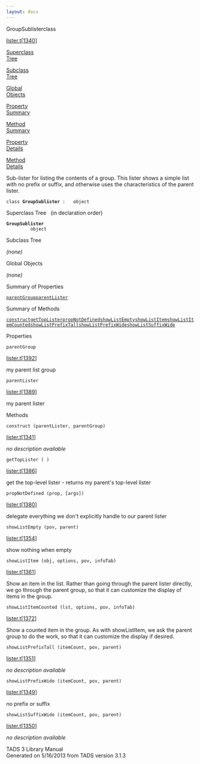 ```yaml
---
layout: docs
---
```

<span class="title">GroupSublister</span><span class="type">class</span>

[lister.t](../file/lister.t.html)\[[1340](../source/lister.t.html#1340)\]

[Superclass  
Tree](#_SuperClassTree_)

[Subclass  
Tree](#_SubClassTree_)

[Global  
Objects](#_ObjectSummary_)

[Property  
Summary](#_PropSummary_)

[Method  
Summary](#_MethodSummary_)

[Property  
Details](#_Properties_)

[Method  
Details](#_Methods_)

<div class="fdesc">

Sub-lister for listing the contents of a group. This lister shows a
simple list with no prefix or suffix, and otherwise uses the
characteristics of the parent lister.

`class `**`GroupSublister`**` :   object`

</div>

<span id="_SuperClassTree_"></span>

<div class="mjhd">

<span class="hdln">Superclass Tree</span>   (in declaration order)

</div>

**`GroupSublister`**  
`         object`  
<span id="_SubClassTree_"></span>

<div class="mjhd">

<span class="hdln">Subclass Tree</span>  

</div>

*(none)* <span id="_ObjectSummary_"></span>

<div class="mjhd">

<span class="hdln">Global Objects</span>  

</div>

*(none)* <span id="_PropSummary_"></span>

<div class="mjhd">

<span class="hdln">Summary of Properties</span>  

</div>

[`parentGroup`](#parentGroup)[`parentLister`](#parentLister)

<span id="_MethodSummary_"></span>

<div class="mjhd">

<span class="hdln">Summary of Methods</span>  

</div>

[`construct`](#construct)[`getTopLister`](#getTopLister)[`propNotDefined`](#propNotDefined)[`showListEmpty`](#showListEmpty)[`showListItem`](#showListItem)[`showListItemCounted`](#showListItemCounted)[`showListPrefixTall`](#showListPrefixTall)[`showListPrefixWide`](#showListPrefixWide)[`showListSuffixWide`](#showListSuffixWide)

<span id="_Properties_"></span>

<div class="mjhd">

<span class="hdln">Properties</span>  

</div>

<span id="parentGroup"></span>

`parentGroup`

[lister.t](../file/lister.t.html)\[[1392](../source/lister.t.html#1392)\]

<div class="desc">

my parent list group

</div>

<span id="parentLister"></span>

`parentLister`

[lister.t](../file/lister.t.html)\[[1389](../source/lister.t.html#1389)\]

<div class="desc">

my parent lister

</div>

<span id="_Methods_"></span>

<div class="mjhd">

<span class="hdln">Methods</span>  

</div>

<span id="construct"></span>

`construct (parentLister, parentGroup)`

[lister.t](../file/lister.t.html)\[[1341](../source/lister.t.html#1341)\]

<div class="desc">

*no description available*

</div>

<span id="getTopLister"></span>

`getTopLister ( )`

[lister.t](../file/lister.t.html)\[[1386](../source/lister.t.html#1386)\]

<div class="desc">

get the top-level lister - returns my parent's top-level lister

</div>

<span id="propNotDefined"></span>

`propNotDefined (prop, [args])`

[lister.t](../file/lister.t.html)\[[1380](../source/lister.t.html#1380)\]

<div class="desc">

delegate everything we don't explicitly handle to our parent lister

</div>

<span id="showListEmpty"></span>

`showListEmpty (pov, parent)`

[lister.t](../file/lister.t.html)\[[1354](../source/lister.t.html#1354)\]

<div class="desc">

show nothing when empty

</div>

<span id="showListItem"></span>

`showListItem (obj, options, pov, infoTab)`

[lister.t](../file/lister.t.html)\[[1361](../source/lister.t.html#1361)\]

<div class="desc">

Show an item in the list. Rather than going through the parent lister
directly, we go through the parent group, so that it can customize the
display of items in the group.

</div>

<span id="showListItemCounted"></span>

`showListItemCounted (lst, options, pov, infoTab)`

[lister.t](../file/lister.t.html)\[[1372](../source/lister.t.html#1372)\]

<div class="desc">

Show a counted item in the group. As with showListItem, we ask the
parent group to do the work, so that it can customize the display if
desired.

</div>

<span id="showListPrefixTall"></span>

`showListPrefixTall (itemCount, pov, parent)`

[lister.t](../file/lister.t.html)\[[1351](../source/lister.t.html#1351)\]

<div class="desc">

*no description available*

</div>

<span id="showListPrefixWide"></span>

`showListPrefixWide (itemCount, pov, parent)`

[lister.t](../file/lister.t.html)\[[1349](../source/lister.t.html#1349)\]

<div class="desc">

no prefix or suffix

</div>

<span id="showListSuffixWide"></span>

`showListSuffixWide (itemCount, pov, parent)`

[lister.t](../file/lister.t.html)\[[1350](../source/lister.t.html#1350)\]

<div class="desc">

*no description available*

</div>

<div class="ftr">

TADS 3 Library Manual  
Generated on 5/16/2013 from TADS version 3.1.3

</div>
